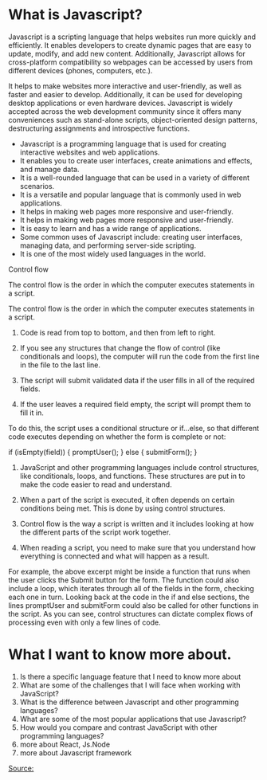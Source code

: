 # What is Javascript?

Javascript is a scripting language that helps websites run more quickly and efficiently. It enables developers to create dynamic pages that are easy to update, modify, and add new content. Additionally, Javascript allows for cross-platform compatibility so webpages can be accessed by users from different devices (phones, computers, etc.).

It helps to make websites more interactive and user-friendly, as well as faster and easier to develop. Additionally, it can be used for developing desktop applications or even hardware devices.
Javascript is widely accepted across the web development community since it offers many conveniences such as stand-alone scripts, object-oriented design patterns, destructuring assignments and introspective functions.

- Javascript is a programming language that is used for creating interactive websites and web applications.
- It enables you to create user interfaces, create animations and effects, and manage data.
- It is a well-rounded language that can be used in a variety of different scenarios.
- It is a versatile and popular language that is commonly used in web applications.
- It helps in making web pages more responsive and user-friendly.
- It helps in making web pages more responsive and user-friendly.
- It is easy to learn and has a wide range of applications.
- Some common uses of Javascript include: creating user interfaces, managing data, and performing server-side scripting.
- It is one of the most widely used languages in the world.

Control flow

The control flow is the order in which the computer executes statements in a script.

The control flow is the order in which the computer executes statements in a script.

1. Code is read from top to bottom, and then from left to right.

2. If you see any structures that change the flow of control (like conditionals and loops), the computer will run the code from the first line in the file to the last line.

3. The script will submit validated data if the user fills in all of the required fields.

4. If the user leaves a required field empty, the script will prompt them to fill it in.

To do this, the script uses a conditional structure or if...else, so that different code executes depending on whether the form is complete or not:

if (isEmpty(field)) {
  promptUser();
} else {
  submitForm();
}

1. JavaScript and other programming languages include control structures, like conditionals, loops, and functions. These structures are put in to make the code easier to read and understand.

2. When a part of the script is executed, it often depends on certain conditions being met. This is done by using control structures.

1. Control flow is the way a script is written and it includes looking at how the different parts of the script work together.

2. When reading a script, you need to make sure that you understand how everything is connected and what will happen as a result.



For example, the above excerpt might be inside a function that runs when the user clicks the Submit button for the form. The function could also include a loop, which iterates through all of the fields in the form, checking each one in turn. Looking back at the code in the if and else sections, the lines promptUser and submitForm could also be called for other functions in the script. As you can see, control structures can dictate complex flows of processing even with only a few lines of code.

# What I want to know more about.

1. Is there a specific language feature that I need to know more about
2. What are some of the challenges that I will face when working with JavaScript?
3. What is the difference between Javascript and other programming languages?
4. What are some of the most popular applications that use Javascript?
5. How would you compare and contrast JavaScript with other programming languages?
6. more about React, Js.Node
7. more about Javascript framework

[Source:](https://developer.mozilla.org/en-US/docs/Glossary/Control_flow)


